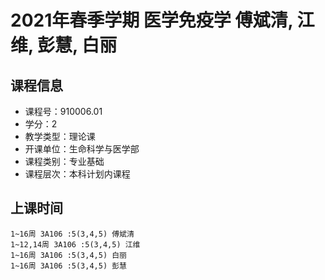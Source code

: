 # 2021年春季学期 医学免疫学 傅斌清, 江维, 彭慧, 白丽






## 课程信息

- 课程号：910006.01
- 学分：2
- 教学类型：理论课
- 开课单位：生命科学与医学部
- 课程类别：专业基础
- 课程层次：本科计划内课程

## 上课时间

```
1~16周 3A106 :5(3,4,5) 傅斌清
1~12,14周 3A106 :5(3,4,5) 江维
1~16周 3A106 :5(3,4,5) 白丽
1~16周 3A106 :5(3,4,5) 彭慧
```


